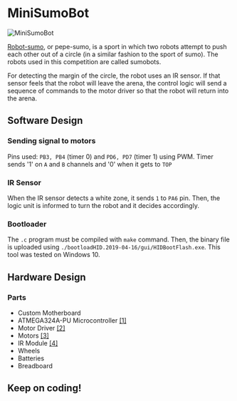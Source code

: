 # MiniSumoBot

![MiniSumoBot](https://i.imgur.com/ttdAXIv.jpg)

[Robot-sumo](https://en.wikipedia.org/wiki/Robot-sumo), or pepe-sumo, is a sport in which two robots attempt to push each other out of a circle (in a similar fashion to the sport of sumo). The robots used in this competition are called sumobots.  

For detecting the margin of the circle, the robot uses an IR sensor. If that sensor feels that the robot will leave the arena, the control logic will send a sequence of commands to the motor driver so that the robot will return into the arena.

## Software Design

### Sending signal to motors
Pins used: `PB3, PB4` (timer 0) and  `PD6, PD7` (timer 1) using PWM.
Timer sends '1' on `A` and `B` channels and '0' when it gets to `TOP`

### IR Sensor
When the IR sensor detects a white zone, it sends `1` to `PA6` pin. Then, the logic unit is informed to turn the robot and it decides accordingly.

### Bootloader
The `.c` program must be compiled with `make` command. Then, the binary file is uploaded using `./bootloadHID.2019-04-16/gui/HIDBootFlash.exe`. This tool was tested on Windows 10.

## Hardware Design
### Parts
 * Custom Motherboard
 * ATMEGA324A-PU Microcontroller [[1]](https://ocw.cs.pub.ro/courses/_media/pm/doc8272.pdf)
 * Motor Driver [[2]](https://www.optimusdigital.ro/ro/drivere-de-motoare-cu-perii/145-driver-de-motoare-dual-l298n.html)
 * Motors [[3]](https://www.optimusdigital.ro/ro/robotica-kit-uri-de-roboti/140-kit-robot-2-motoare.html)
 * IR Module [[4]](https://www.optimusdigital.ro/ro/senzori-senzori-optici/2415-modul-senzor-infrarou-de-linie-cu-sensibilitate-reglabila.html)
 * Wheels
 * Batteries
 * Breadboard

## Keep on coding!
